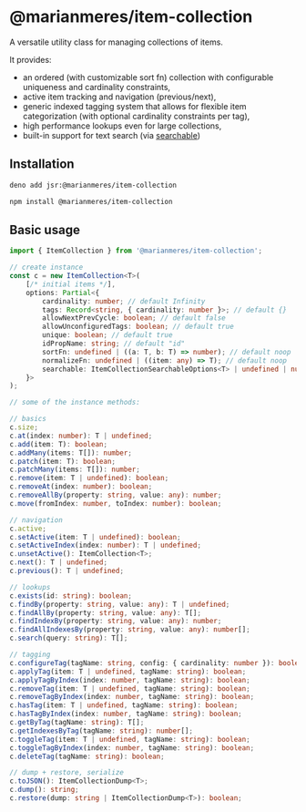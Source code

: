 # @marianmeres/item-collection

A versatile utility class for managing collections of items. 

It provides:
- an ordered (with customizable sort fn) collection with configurable uniqueness 
  and cardinality constraints, 
- active item tracking and navigation (previous/next), 
- generic indexed tagging system that allows for flexible item categorization 
  (with optional cardinality constraints per tag),
- high performance lookups even for large collections,
- built-in support for text search (via [searchable](https://github.com/marianmeres/searchable))

## Installation
```sh
deno add jsr:@marianmeres/item-collection
```
```sh
npm install @marianmeres/item-collection
```

## Basic usage
```js
import { ItemCollection } from '@marianmeres/item-collection';
```

```typescript
// create instance
const c = new ItemCollection<T>(
    [/* initial items */], 
    options: Partial<{
        cardinality: number; // default Infinity
        tags: Record<string, { cardinality: number }>; // default {}
        allowNextPrevCycle: boolean; // default false
        allowUnconfiguredTags: boolean; // default true
        unique: boolean; // default true
        idPropName: string; // default "id"
        sortFn: undefined | ((a: T, b: T) => number); // default noop
        normalizeFn: undefined | ((item: any) => T); // default noop
        searchable: ItemCollectionSearchableOptions<T> | undefined | null; // undefined
    }>
);

// some of the instance methods:

// basics
c.size;
c.at(index: number): T | undefined;
c.add(item: T): boolean;
c.addMany(items: T[]): number;
c.patch(item: T): boolean;
c.patchMany(items: T[]): number;
c.remove(item: T | undefined): boolean;
c.removeAt(index: number): boolean;
c.removeAllBy(property: string, value: any): number;
c.move(fromIndex: number, toIndex: number): boolean;

// navigation
c.active;
c.setActive(item: T | undefined): boolean;
c.setActiveIndex(index: number): T | undefined;
c.unsetActive(): ItemCollection<T>;
c.next(): T | undefined;
c.previous(): T | undefined;

// lookups
c.exists(id: string): boolean;
c.findBy(property: string, value: any): T | undefined;
c.findAllBy(property: string, value: any): T[];
c.findIndexBy(property: string, value: any): number;
c.findAllIndexesBy(property: string, value: any): number[];
c.search(query: string): T[];

// tagging
c.configureTag(tagName: string, config: { cardinality: number }): boolean;
c.applyTag(item: T | undefined, tagName: string): boolean;
c.applyTagByIndex(index: number, tagName: string): boolean;
c.removeTag(item: T | undefined, tagName: string): boolean;
c.removeTagByIndex(index: number, tagName: string): boolean;
c.hasTag(item: T | undefined, tagName: string): boolean;
c.hasTagByIndex(index: number, tagName: string): boolean;
c.getByTag(tagName: string): T[];
c.getIndexesByTag(tagName: string): number[];
c.toggleTag(item: T | undefined, tagName: string): boolean;
c.toggleTagByIndex(index: number, tagName: string): boolean;
c.deleteTag(tagName: string): boolean;

// dump + restore, serialize
c.toJSON(): ItemCollectionDump<T>;
c.dump(): string;
c.restore(dump: string | ItemCollectionDump<T>): boolean;
```